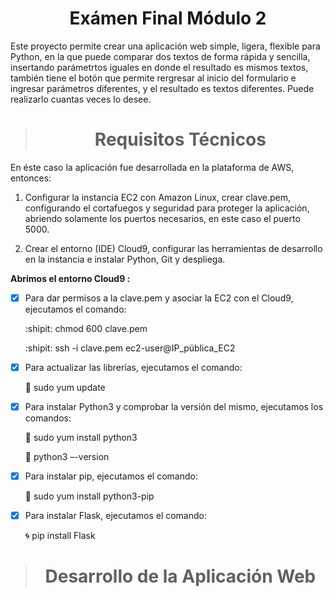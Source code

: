 <h1 align="center"> Exámen Final Módulo 2 </h1>

Este proyecto permite crear una aplicación web simple, ligera, flexible para Python, en la que puede comparar dos textos de forma rápida y sencilla, insertando parámetrtos iguales en donde el resultado es mismos textos, también tiene el botón que permite rergresar al inicio del formulario e ingresar parámetros diferentes, y el resultado es textos diferentes. Puede realizarlo cuantas veces lo desee.

> <h1 align="center"> Requisitos Técnicos </h1>

En éste caso la aplicación fue desarrollada en la plataforma de AWS, entonces:

1. Configurar la instancia EC2 con Amazon Linux, crear clave.pem, configurando el cortafuegos y seguridad para proteger la aplicación, abriendo solamente los puertos necesarios, en este caso el puerto 5000.

2. Crear el entorno (IDE) Cloud9, configurar las herramientas de desarrollo en la instancia e instalar Python, Git y despliega.

**Abrimos el entorno Cloud9 :**
- [x] Para dar permisos a la clave.pem y asociar la EC2 con el Cloud9, ejecutamos el comando:

     :shipit: chmod 600 clave.pem

     :shipit: ssh -i clave.pem ec2-user@IP_pública_EC2

- [x] Para actualizar las librerías, ejecutamos el comando:

     :dizzy: sudo yum update

- [x] Para instalar Python3 y comprobar la versión del mismo, ejecutamos los comandos:

     :snake: sudo yum install python3

     :snake: python3 –-version

- [x] Para instalar pip, ejecutamos el comando:

     :baby_chick: sudo yum install python3-pip

- [x] Para instalar Flask, ejecutamos el comando:

     :cyclone: pip install Flask

> <h1 align="center"> Desarrollo de la Aplicación Web </h1>




